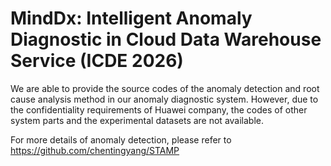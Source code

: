 # MindDx: Intelligent Anomaly Diagnostic in Cloud Data Warehouse Service (ICDE 2026) 

We are able to provide the source codes of the anomaly detection and root cause analysis method in our anomaly diagnostic system.  However, due to the confidentiality requirements of Huawei company, the codes of other system parts and the experimental datasets are not available.

For more details of anomaly detection, please refer to https://github.com/chentingyang/STAMP
